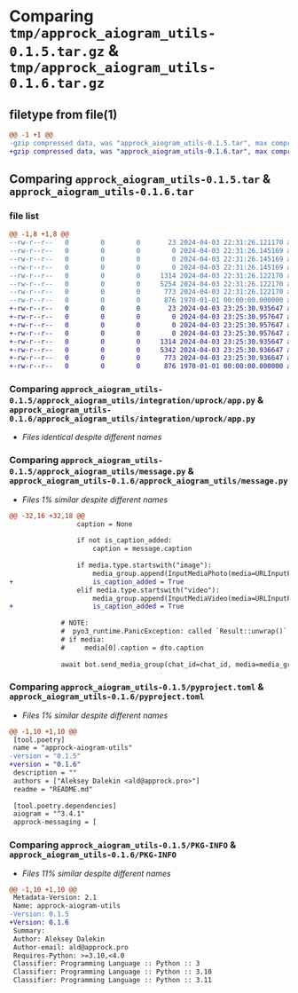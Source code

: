 # Comparing `tmp/approck_aiogram_utils-0.1.5.tar.gz` & `tmp/approck_aiogram_utils-0.1.6.tar.gz`

## filetype from file(1)

```diff
@@ -1 +1 @@
-gzip compressed data, was "approck_aiogram_utils-0.1.5.tar", max compression
+gzip compressed data, was "approck_aiogram_utils-0.1.6.tar", max compression
```

## Comparing `approck_aiogram_utils-0.1.5.tar` & `approck_aiogram_utils-0.1.6.tar`

### file list

```diff
@@ -1,8 +1,8 @@
--rw-r--r--   0        0        0       23 2024-04-03 22:31:26.121170 approck_aiogram_utils-0.1.5/README.md
--rw-r--r--   0        0        0        0 2024-04-03 22:31:26.145169 approck_aiogram_utils-0.1.5/approck_aiogram_utils/__init__.py
--rw-r--r--   0        0        0        0 2024-04-03 22:31:26.145169 approck_aiogram_utils-0.1.5/approck_aiogram_utils/integration/__init__.py
--rw-r--r--   0        0        0        0 2024-04-03 22:31:26.145169 approck_aiogram_utils-0.1.5/approck_aiogram_utils/integration/uprock/__init__.py
--rw-r--r--   0        0        0     1314 2024-04-03 22:31:26.122170 approck_aiogram_utils-0.1.5/approck_aiogram_utils/integration/uprock/app.py
--rw-r--r--   0        0        0     5254 2024-04-03 22:31:26.122170 approck_aiogram_utils-0.1.5/approck_aiogram_utils/message.py
--rw-r--r--   0        0        0      773 2024-04-03 22:31:26.122170 approck_aiogram_utils-0.1.5/pyproject.toml
--rw-r--r--   0        0        0      876 1970-01-01 00:00:00.000000 approck_aiogram_utils-0.1.5/PKG-INFO
+-rw-r--r--   0        0        0       23 2024-04-03 23:25:30.935647 approck_aiogram_utils-0.1.6/README.md
+-rw-r--r--   0        0        0        0 2024-04-03 23:25:30.957647 approck_aiogram_utils-0.1.6/approck_aiogram_utils/__init__.py
+-rw-r--r--   0        0        0        0 2024-04-03 23:25:30.957647 approck_aiogram_utils-0.1.6/approck_aiogram_utils/integration/__init__.py
+-rw-r--r--   0        0        0        0 2024-04-03 23:25:30.957647 approck_aiogram_utils-0.1.6/approck_aiogram_utils/integration/uprock/__init__.py
+-rw-r--r--   0        0        0     1314 2024-04-03 23:25:30.935647 approck_aiogram_utils-0.1.6/approck_aiogram_utils/integration/uprock/app.py
+-rw-r--r--   0        0        0     5342 2024-04-03 23:25:30.936647 approck_aiogram_utils-0.1.6/approck_aiogram_utils/message.py
+-rw-r--r--   0        0        0      773 2024-04-03 23:25:30.936647 approck_aiogram_utils-0.1.6/pyproject.toml
+-rw-r--r--   0        0        0      876 1970-01-01 00:00:00.000000 approck_aiogram_utils-0.1.6/PKG-INFO
```

### Comparing `approck_aiogram_utils-0.1.5/approck_aiogram_utils/integration/uprock/app.py` & `approck_aiogram_utils-0.1.6/approck_aiogram_utils/integration/uprock/app.py`

 * *Files identical despite different names*

### Comparing `approck_aiogram_utils-0.1.5/approck_aiogram_utils/message.py` & `approck_aiogram_utils-0.1.6/approck_aiogram_utils/message.py`

 * *Files 1% similar despite different names*

```diff
@@ -32,16 +32,18 @@
                 caption = None
 
                 if not is_caption_added:
                     caption = message.caption
 
                 if media.type.startswith("image"):
                     media_group.append(InputMediaPhoto(media=URLInputFile(url=str(media.url)), caption=caption))
+                    is_caption_added = True
                 elif media.type.startswith("video"):
                     media_group.append(InputMediaVideo(media=URLInputFile(url=str(media.url)), caption=caption))
+                    is_caption_added = True
 
             # NOTE:
             #  pyo3_runtime.PanicException: called `Result::unwrap()` on an `Err` value: PyErr { type: <class 'KeyError'>, value: KeyError('parse_mode'), traceback: None }
             # if media:
             #     media[0].caption = dto.caption
 
             await bot.send_media_group(chat_id=chat_id, media=media_group)
```

### Comparing `approck_aiogram_utils-0.1.5/pyproject.toml` & `approck_aiogram_utils-0.1.6/pyproject.toml`

 * *Files 1% similar despite different names*

```diff
@@ -1,10 +1,10 @@
 [tool.poetry]
 name = "approck-aiogram-utils"
-version = "0.1.5"
+version = "0.1.6"
 description = ""
 authors = ["Aleksey Dalekin <ald@approck.pro>"]
 readme = "README.md"
 
 [tool.poetry.dependencies]
 aiogram = "^3.4.1"
 approck-messaging = [
```

### Comparing `approck_aiogram_utils-0.1.5/PKG-INFO` & `approck_aiogram_utils-0.1.6/PKG-INFO`

 * *Files 11% similar despite different names*

```diff
@@ -1,10 +1,10 @@
 Metadata-Version: 2.1
 Name: approck-aiogram-utils
-Version: 0.1.5
+Version: 0.1.6
 Summary: 
 Author: Aleksey Dalekin
 Author-email: ald@approck.pro
 Requires-Python: >=3.10,<4.0
 Classifier: Programming Language :: Python :: 3
 Classifier: Programming Language :: Python :: 3.10
 Classifier: Programming Language :: Python :: 3.11
```

